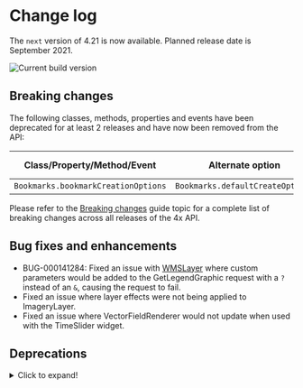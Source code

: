 # Change log

The `next` version of 4.21 is now available.  Planned release date is September 2021.

![Current build version](https://img.shields.io/npm/v/arcgis-js-api/next?label=Current%20build)

## Breaking changes

The following classes, methods, properties and events have been deprecated for at least 2 releases and have now been removed from the API:

| Class/Property/Method/Event | Alternate option | Version deprecated |
|----------|-------------|--------------------|
| `Bookmarks.bookmarkCreationOptions` | `Bookmarks.defaultCreateOptions` | 4.18 |

Please refer to the [Breaking changes](https://developers.arcgis.com/javascript/latest/breaking-changes/) guide topic for a complete list of breaking changes across all releases of the 4x API.

## Bug fixes and enhancements

- BUG-000141284: Fixed an issue with [WMSLayer](https://developers.arcgis.com/javascript/latest/api-reference/esri-layers-WMSLayer.html) where custom parameters would be added to the GetLegendGraphic request with a `?` instead of an `&`, causing the request to fail.
- Fixed an issue where layer effects were not being applied to ImageryLayer.
- Fixed an issue where VectorFieldRenderer would not update when used with the TimeSlider widget.

## Deprecations

<details>
  <summary>Click to expand!</summary>
  
The following are deprecated and will be removed in a future release:

*	decorators.declared deprecated since version 4.16. declared() is not needed to extend Accessor anymore. See Implementing Accessor for updated information.
*	promiseUtils.reject deprecated since version 4.19. Use the native Promise.reject() method instead.
*	promiseUtils.resolve deprecated since version 4.19. Use the native Promise.resolve() method instead.
*	projection.isSupported deprecated since version 4.18.
*	AttachmentInfo deprecated since version 4.19. Use AttachmentInfo instead.
* ChartMediaInfoValueSeries.x deprecated since version 4.17. Use value instead.
*	ChartMediaInfoValueSeries.y deprecated since version 4.17. Use tooltip instead.
*	SizeVariable.expression deprecated since version 4.2. Use SizeVariable.valueExpression instead.
*	PathSymbol3DLayer.size deprecated since version 4.12. Use PathSymbol3DLayer.width or PathSymbol3DLayer.height instead.
*	symbolPreview deprecated since version 4.11. Use symbolUtils instead.
*	symbolPreview.renderPreviewHTML deprecated since version 4.11. Use symbolUtils.renderPreviewHTML instead.
*	ClosestFacilityTask deprecated since version 4.20. Use closestFacility instead.
*	FindTask deprecated since version 4.20. Use find instead.
*	GeometryService deprecated since version 4.20. Use geometryService instead.
*	Geoprocessor deprecated since version 4.20. Use geoprocessor instead.
*	IdentifyTask deprecated since version 4.20. Use identify instead.
*	ImageIdentifyTask deprecated since version 4.20. Use imageService instead.
*	ImageServiceIdentifyTask deprecated since version 4.18. Use imageService instead.
*	Locator deprecated since version 4.20. Use locator instead.
*	PrintTask deprecated since version 4.20. Use print instead.
*	QueryTask deprecated since version 4.20. Use query instead.
*	RouteTask deprecated since version 4.20. Use route instead.
*	ServiceAreaTask deprecated since version 4.20. Use serviceArea instead.
*	AddressCandidate deprecated since version 4.20. Use AddressCandidate instead.
*	AlgorithmicColorRamp deprecated since version 4.20. Use AlgorithmicColorRamp instead.
*	AreasAndLengthsParameters deprecated since version 4.20. Use AreasAndLengthsParameters instead.
*	AttachmentQuery deprecated since version 4.20. Use AttachmentQuery instead.
*	BufferParameters deprecated since version 4.20. Use BufferParameters instead.
*	ClosestFacilityParameters deprecated since version 4.20. Use ClosestFacilityParameters instead.
*	ClosestFacilitySolveResult deprecated since version 4.20. Use ClosestFacilitySolveResult instead.
*	ColorRamp deprecated since version 4.20. Use ColorRamp instead.
*	DataFile deprecated since version 4.20. Use DataFile instead.
*	DataLayer deprecated since version 4.20. Use DataLayer instead.
*	DensifyParameters deprecated since version 4.20. Use DensifyParameters instead.
*	DirectionsFeatureSet deprecated since version 4.20. Use DirectionsFeatureSet instead.
*	DistanceParameters deprecated since version 4.20. Use DistanceParameters instead.
*	FeatureSet deprecated since version 4.20. Use FeatureSet instead.
*	FindParameters deprecated since version 4.20. Use FindParameters instead.
*	FindResult deprecated since version 4.20. Use FindResult instead.
*	GeneralizeParameters deprecated since version 4.20. Use GeneralizeParameters instead.
*	GPMessage deprecated since version 4.20. Use GPMessage instead.
*	IdentifyParameters deprecated since version 4.20. Use IdentifyParameters instead.
*	IdentifyResult deprecated since version 4.20. Use IdentifyResult instead.
*	ImageHistogramParameters deprecated since version 4.20. Use ImageHistogramParameters instead.
*	ImageIdentifyParameters deprecated since version 4.20. Use ImageIdentifyParameters instead.
*	ImageIdentifyResult deprecated since version 4.20. Use ImageIdentifyResult instead.
*	ImageServiceIdentifyParameters deprecated since version 4.18. Use ImageIdentifyParameters instead.
*	ImageServiceIdentifyResult deprecated since version 4.18. Use ImageIdentifyResult instead.
*	JobInfo deprecated since version 4.20. Use JobInfo instead.
*	LegendLayer deprecated since version 4.20. Use LegendLayer instead.
*	LengthsParameters deprecated since version 4.20. Use LengthsParameters instead.
*	LinearUnit deprecated since version 4.20. Use LinearUnit instead.
*	MultipartColorRamp deprecated since version 4.20. Use MultipartColorRamp instead.
*	NAMessage deprecated since version 4.20. Use NAMessage instead.
*	OffsetParameters deprecated since version 4.20. Use OffsetParameters instead.
*	ParameterValue deprecated since version 4.20. Use ParameterValue instead.
*	PrintParameters deprecated since version 4.20. Use PrintParameters instead.
*	PrintTemplate deprecated since version 4.20. Use PrintTemplate instead.
*	ProjectParameters deprecated since version 4.20. Use ProjectParameters instead.
*	Query deprecated since version 4.20. Use Query instead.
*	RasterData deprecated since version 4.20. Use RasterData instead.
*	RelationParameters deprecated since version 4.20. Use RelationParameters instead.
*	RelationshipQuery deprecated since version 4.20. Use RelationshipQuery instead.
*	RouteParameters deprecated since version 4.20. Use RouteParameters instead.
*	RouteResult deprecated since version 4.20. Use RouteResult instead.
*	ServiceAreaParameters deprecated since version 4.20. Use ServiceAreaParameters instead.
*	ServiceAreaSolveResult deprecated since version 4.20. Use ServiceAreaSolveResult instead.
*	StatisticDefinition deprecated since version 4.20. Use StatisticDefinition instead.
*	TrimExtendParameters deprecated since version 4.20. Use TrimExtendParameters instead.
*	Task deprecated since version 4.20.
*	PointDrawAction.coordinates deprecated since version 4.19. Use vertices instead.
*	Bookmark.extent deprecated since 4.17. Use viewpoint instead.
*	BasemapLayerList.statusIndicatorsVisible deprecated since version 4.15. Use BasemapLayerList.visibleElements.statusIndicators instead.
*	FeatureForm.description deprecated since version 4.20. Set it via the FormTemplate.description.
*	FeatureForm.fieldConfig deprecated since version 4.16. Use FieldElement and/or GroupElement instead.
*	FeatureForm.title deprecated since version 4.20. Set it via the FormTemplate.title.
*	FeatureFormViewModel.description deprecated since version 4.20. Set it via the FormTemplate.description.
*	FeatureFormViewModel.fieldConfig deprecated since version 4.16. Use FieldElement and/or GroupElement instead.
*	FeatureFormViewModel.title deprecated since version 4.20. Set it via the FormTemplate.title.
*	LayerList.statusIndicatorsVisible deprecated since version 4.15. Use LayerList.visibleElements.statusIndicators instead.
*	Slider.labelsVisible deprecated since version 4.15. Use Slider.visibleElements.labels instead.
*	Slider.rangeLabelsVisible deprecated since version 4.15. Use Slider.visibleElements.rangeLabels instead.
*	widget.renderable deprecated since version 4.19. All properties are automatically tracked now and don't need to be decorated with this decorator.
*	TimeSlider.values deprecated since version 4.20. Use timeExtent instead.
*	TimeSliderViewModel.values deprecated since version 4.20. Use timeExtent instead.

BELOW ARE THE MANUALLY ADDED DEPRECATED CLASSES, PROPERTIES, METHODS, EVENTS

*	decorators.cast(classFunction) deprecated since version 4.14. Parameter decorators won't be supported by JavaScript decorators.
*	LabelClass.labelExpressionInfo.value deprecated since version 4.5. Use expression instead.
*	SceneView.constraints.collision deprecated since version 4.8. Use Ground.navigationConstraint instead.
*	SmartMapping.params.basemap deprecated since version 4.13. Use view instead.
*	The light-blue, dark-blue, light-green, dark-green, light-purple, dark-purple, light-red, dark-red are deprecated since 4.19. Please use light or dark instead, or create your own theme.

</details>
